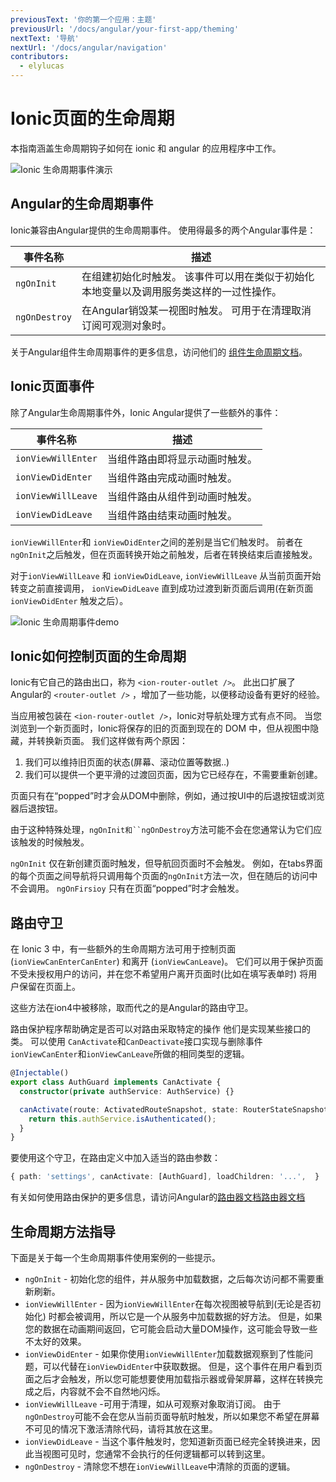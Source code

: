 ```yaml
---
previousText: '你的第一个应用：主题'
previousUrl: '/docs/angular/your-first-app/theming'
nextText: '导航'
nextUrl: '/docs/angular/navigation'
contributors:
  - elylucas
---
```


# Ionic页面的生命周期

本指南涵盖生命周期钩子如何在 ionic 和 angular 的应用程序中工作。

![Ionic 生命周期事件演示](/docs/assets/img/guides/lifecycle/ioniclifecycle.png)

## Angular的生命周期事件

Ionic兼容由Angular提供的生命周期事件。 使用得最多的两个Angular事件是：

| 事件名称          | 描述                                           |
| ------------- | -------------------------------------------- |
| `ngOnInit`    | 在组建初始化时触发。 该事件可以用在类似于初始化本地变量以及调用服务类这样的一过性操作。 |
| `ngOnDestroy` | 在Angular销毁某一视图时触发。 可用于在清理取消订阅可观测对象时。         |


关于Angular组件生命周期事件的更多信息，访问他们的 [组件生命周期文档](https://angular.io/guide/lifecycle-hooks)。

## Ionic页面事件

除了Angular生命周期事件外，Ionic Angular提供了一些额外的事件：

| 事件名称               | 描述              |
| ------------------ | --------------- |
| `ionViewWillEnter` | 当组件路由即将显示动画时触发。 |
| `ionViewDidEnter`  | 当组件路由完成动画时触发。   |
| `ionViewWillLeave` | 当组件路由从组件到动画时触发。 |
| `ionViewDidLeave`  | 当组件路由结束动画时触发。   |


`ionViewWillEnter`和 `ionViewDidEnter`之间的差别是当它们触发时。 前者在`ngOnInit`之后触发，但在页面转换开始之前触发，后者在转换结束后直接触发。

对于`ionViewWillLeave` 和 `ionViewDidLeave`, `ionViewWillLeave` 从当前页面开始转变之前直接调用， `ionViewDidLeave` 直到成功过渡到新页面后调用(在新页面 `ionViewDidEnter` 触发之后）。

![Ionic 生命周期事件demo](/docs/assets/img/guides/lifecycle/ioniclifecycle.gif)

## Ionic如何控制页面的生命周期

Ionic有它自己的路由出口，称为 `<ion-router-outlet />`。 此出口扩展了Angular的 `<router-outlet />` ，增加了一些功能，以便移动设备有更好的经验。

当应用被包装在 `<ion-router-outlet />`，Ionic对导航处理方式有点不同。 当您浏览到一个新页面时，Ionic将保存的旧的页面到现在的 DOM 中，但从视图中隐藏，并转换新页面。 我们这样做有两个原因：

1) 我们可以维持旧页面的状态(屏幕、滚动位置等数据..)  
2) 我们可以提供一个更平滑的过渡回页面，因为它已经存在，不需要重新创建。

页面只有在“popped”时才会从DOM中删除，例如，通过按UI中的后退按钮或浏览器后退按钮。

由于这种特殊处理，`ngOnInit和``ngOnDestroy`方法可能不会在您通常认为它们应该触发的时候触发。

`ngOnInit` 仅在新创建页面时触发，但导航回页面时不会触发。 例如，在tabs界面的每个页面之间导航将只调用每个页面的`ngOnInit`方法一次，但在随后的访问中不会调用。 `ngOnFirsioy` 只有在页面“popped”时才会触发。

## 路由守卫

在 Ionic 3 中，有一些额外的生命周期方法可用于控制页面 (`ionViewCanEnterCanEnter`) 和离开 (`ionViewCanLeave`)。 它们可以用于保护页面不受未授权用户的访问，并在您不希望用户离开页面时(比如在填写表单时) 将用户保留在页面上。

这些方法在ion4中被移除，取而代之的是Angular的路由守卫。

路由保护程序帮助确定是否可以对路由采取特定的操作 他们是实现某些接口的类。 可以使用 `CanActivate`和`CanDeactivate`接口实现与删除事件`ionViewCanEnter`和`ionViewCanLeave`所做的相同类型的逻辑。

```typescript
@Injectable()
export class AuthGuard implements CanActivate {
  constructor(private authService: AuthService) {}

  canActivate(route: ActivatedRouteSnapshot, state: RouterStateSnapshot) {
    return this.authService.isAuthenticated();
  }
}
```

要使用这个守卫，在路由定义中加入适当的路由参数：

```typescript
{ path: 'settings', canActivate: [AuthGuard], loadChildren: '...',  }
```

有关如何使用路由保护的更多信息，请访问Angular的[路由器文档路由器文档](https://angular.io/guide/router)

## 生命周期方法指导

下面是关于每一个生命周期事件使用案例的一些提示。

- `ngOnInit` - 初始化您的组件，并从服务中加载数据，之后每次访问都不需要重新刷新。
- `ionViewWillEnter` - 因为`ionViewWillEnter`在每次视图被导航到(无论是否初始化) 时都会被调用，所以它是一个从服务中加载数据的好方法。 但是，如果您的数据在动画期间返回，它可能会启动大量DOM操作，这可能会导致一些不太好的效果。
- `ionViewDidEnter` - 如果你使用`ionViewWillEnter`加载数据观察到了性能问题，可以代替在`ionViewDidEnter`中获取数据。 但是，这个事件在用户看到页面之后才会触发，所以您可能想要使用加载指示器或骨架屏幕，这样在转换完成之后，内容就不会不自然地闪烁。
- `ionViewWillLeave` -可用于清理，如从可观察对象取消订阅。 由于`ngOnDestroy`可能不会在您从当前页面导航时触发，所以如果您不希望在屏幕不可见的情况下激活清除代码，请将其放在这里。
- `ionViewDidLeave` - 当这个事件触发时，您知道新页面已经完全转换进来，因此当视图可见时，您通常不会执行的任何逻辑都可以转到这里。
- `ngOnDestroy` - 清除您不想在`ionViewWillLeave`中清除的页面的逻辑。